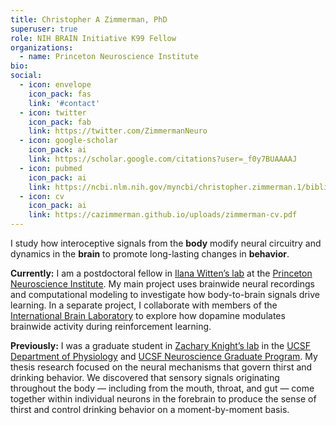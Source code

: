 ```yaml
---
title: Christopher A Zimmerman, PhD
superuser: true
role: NIH BRAIN Initiative K99 Fellow
organizations:
  - name: Princeton Neuroscience Institute
bio:
social:
  - icon: envelope
    icon_pack: fas
    link: '#contact'
  - icon: twitter
    icon_pack: fab
    link: https://twitter.com/ZimmermanNeuro
  - icon: google-scholar
    icon_pack: ai
    link: https://scholar.google.com/citations?user=_f0y7BUAAAAJ
  - icon: pubmed
    icon_pack: ai
    link: https://ncbi.nlm.nih.gov/myncbi/christopher.zimmerman.1/bibliography/public
  - icon: cv
    icon_pack: ai
    link: https://cazimmerman.github.io/uploads/zimmerman-cv.pdf
---
```


I study how interoceptive signals from the <strong>body</strong> modify neural circuitry and dynamics in the <strong>brain</strong> to promote long-lasting changes in <strong>behavior</strong>.

<strong>Currently:</strong> I am a postdoctoral fellow in <a href='https://www.wittenlab.org/' target='_blank'>Ilana Witten’s lab</a> at the <a href='https://pni.princeton.edu/' target='_blank'>Princeton Neuroscience Institute</a>. My main project uses brainwide neural recordings and computational modeling to investigate how body-to-brain signals drive learning. In a separate project, I collaborate with members of the <a href='https://www.internationalbrainlab.com/' target='_blank'>International Brain Laboratory</a> to explore how dopamine modulates brainwide activity during reinforcement learning.

<strong>Previously:</strong> I was a graduate student in <a href='https://knightlab.ucsf.edu/' target='_blank'>Zachary Knight’s lab</a> in the <a href='https://physiology.ucsf.edu' target='_blank'>UCSF Department of Physiology</a> and <a href='https://neurograd.ucsf.edu' target='_blank'>UCSF Neuroscience Graduate Program</a>. My thesis research focused on the neural mechanisms that govern thirst and drinking behavior. We discovered that sensory signals originating throughout the body — including from the mouth, throat, and gut — come together within individual neurons in the forebrain to produce the sense of thirst and control drinking behavior on a moment-by-moment basis.
